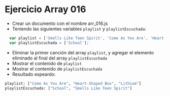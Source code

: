# Ejercicio Array 016

* Crear un documento con el nombre arr_016.js
* Teniendo las siguientes variables `playlist` y `playlistEscuchada`:
```js
  var playlist = ['Smells Like Teen Spirit', 'Come As You Are', 'Heart-Shaped Box', 'Lithium'];
  var playlistEscuchada = ['School'];
```
* Eliminar la primer canción del array `playlist`, y agregar el elemento eliminado al final del array `playlistEscuchada`
* Mostrar el contenido de `playlist`
* Mostrar el contenido de `playlistEscuchada`
* Resultado espeardo:
```bash
playlist: ["Come As You Are", "Heart-Shaped Box", "Lithium"]
playlistEscuchada: ["School", "Smells Like Teen Spirit"]
```